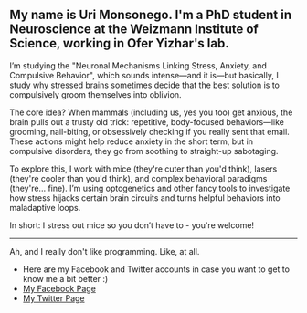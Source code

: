 
My name is Uri Monsonego. I'm a PhD student in Neuroscience at the Weizmann Institute of Science, working in Ofer Yizhar's lab. 
------
I’m studying the "Neuronal Mechanisms Linking Stress, Anxiety, and Compulsive Behavior", which sounds intense—and it is—but basically, I study why stressed brains sometimes decide that the best solution is to compulsively groom themselves into oblivion.

The core idea? When mammals (including us, yes you too) get anxious, the brain pulls out a trusty old trick: repetitive, body-focused behaviors—like grooming, nail-biting, or obsessively checking if you really sent that email. These actions might help reduce anxiety in the short term, but in compulsive disorders, they go from soothing to straight-up sabotaging.

To explore this, I work with mice (they're cuter than you'd think), lasers (they're cooler than you'd think), and complex behavioral paradigms (they're... fine). I’m using optogenetics and other fancy tools to investigate how stress hijacks certain brain circuits and turns helpful behaviors into maladaptive loops.

In short: I stress out mice so you don’t have to - you're welcome!

------
Ah, and I really don't like programming. Like, at all.

* Here are my Facebook and Twitter accounts in case you want to get to know me a bit better :) 
* [My Facebook Page](https://www.facebook.com/uri.monsonego)
* [My Twitter Page](https://x.com/UriMons)

